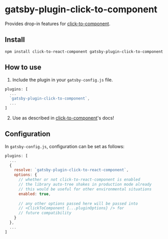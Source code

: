# gatsby-plugin-click-to-component

Provides drop-in features for [click-to-component](https://github.com/ericclemmons/click-to-component).

## Install

`npm install click-to-react-component gatsby-plugin-click-to-component`

## How to use

1. Include the plugin in your `gatsby-config.js` file.

```javascript:title=gatsby-config.js
plugins: [
  ...
  `gatsby-plugin-click-to-component`,
  ...
]
```

2. Use as described in [click-to-component](https://github.com/ericclemmons/click-to-component#features)'s docs!

## Configuration

In `gatsby-config.js`, configuration can be set as follows:

```javascript:title=gatsby-config.js
plugins: [
  ...
  {
    resolve: `gatsby-plugin-click-to-react-component`,
    options: {
      // whether or not click-to-react-component is enabled
      // the library auto-tree shakes in production mode already
      // this would be useful for other environmental situations
      enabled: true,
      
      // any other options passed here will be passed into
      // <ClickToComponent {...pluginOptions} /> for
      // future compatibility
    }
  },
  ...
]
```

